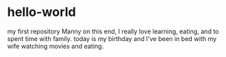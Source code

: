 # hello-world
my first repository
Manny on this end, I really love learning, eating, and to spent time with family.
today is my birthday and I've been in bed with my wife watching movies and eating.
